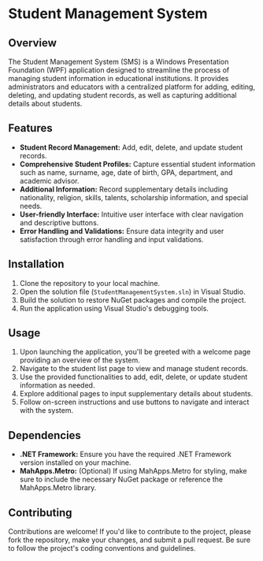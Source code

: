 # Student Management System

## Overview
The Student Management System (SMS) is a Windows Presentation Foundation (WPF) application designed to streamline the process of managing student information in educational institutions. It provides administrators and educators with a centralized platform for adding, editing, deleting, and updating student records, as well as capturing additional details about students.

## Features
- **Student Record Management:** Add, edit, delete, and update student records.
- **Comprehensive Student Profiles:** Capture essential student information such as name, surname, age, date of birth, GPA, department, and academic advisor.
- **Additional Information:** Record supplementary details including nationality, religion, skills, talents, scholarship information, and special needs.
- **User-friendly Interface:** Intuitive user interface with clear navigation and descriptive buttons.
- **Error Handling and Validations:** Ensure data integrity and user satisfaction through error handling and input validations.

## Installation
1. Clone the repository to your local machine.
2. Open the solution file (`StudentManagementSystem.sln`) in Visual Studio.
3. Build the solution to restore NuGet packages and compile the project.
4. Run the application using Visual Studio's debugging tools.

## Usage
1. Upon launching the application, you'll be greeted with a welcome page providing an overview of the system.
2. Navigate to the student list page to view and manage student records.
3. Use the provided functionalities to add, edit, delete, or update student information as needed.
4. Explore additional pages to input supplementary details about students.
5. Follow on-screen instructions and use buttons to navigate and interact with the system.

## Dependencies
- **.NET Framework:** Ensure you have the required .NET Framework version installed on your machine.
- **MahApps.Metro:** (Optional) If using MahApps.Metro for styling, make sure to include the necessary NuGet package or reference the MahApps.Metro library.

## Contributing
Contributions are welcome! If you'd like to contribute to the project, please fork the repository, make your changes, and submit a pull request. Be sure to follow the project's coding conventions and guidelines.


